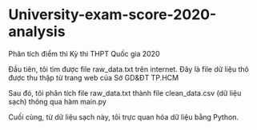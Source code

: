# University-exam-score-2020-analysis

Phân tích điểm thi Kỳ thi THPT Quốc gia 2020

Đầu tiên, tôi tìm được file raw_data.txt trên internet. Đây là file dữ liệu thô được thu thập từ trang web của Sở GD&ĐT TP.HCM

Sau đó, tôi phân tích file raw_data.txt thành file clean_data.csv (dữ liệu sạch) thông qua hàm main.py

Cuối cùng, từ dữ liệu sạch này, tôi trực quan hóa dữ liệu bằng Python.
